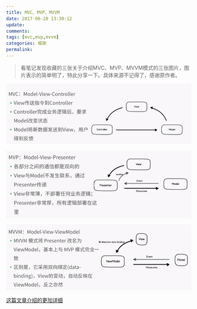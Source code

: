 ```yaml
---
title: MVC、MVP、MVVM
date: 2017-06-28 13:30:12
update:
comments:
tags: [mvc,mvp,mvvm]
categories: 框架
permalink:
---
```

>看笔记发现收藏的三张关于介绍MVC、MVP、MVVM模式的三张图片，图片表示的简单明了，特此分享一下。具体来源不记得了，感谢原作者。
<!--more-->

![Alt MVC](/2017/06/MVC、MVP、MVVM/MVC.png)

![Alt MVP](/2017/06/MVC、MVP、MVVM/MVP.png)

![Alt MVVM](/2017/06/MVC、MVP、MVVM/MVVM.png)

[这篇文章介绍的更加详细](https://github.com/livoras/blog/issues/11)
